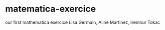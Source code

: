 matematica-exercice
===================

our first mathematica exercice Lisa Germain, Aline Martinez, Iremnur Tokac
